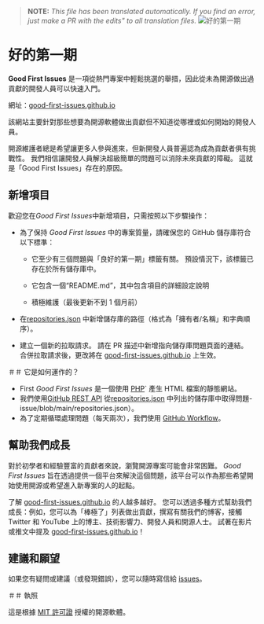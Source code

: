 >**NOTE:** _This file has been translated automatically. If you find an error, just make a PR with the edits" to all translation files._
![好的第一期](../assets/github/social-preview.png)

# 好的第一期

**Good First Issues** 是一項從熱門專案中輕鬆挑選的舉措，因此從未為開源做出過貢獻的開發人員可以快速入門。

網址：[good-first-issues.github.io](https://good-first-issues.github.io)

該網站主要針對那些想要為開源軟體做出貢獻但不知道從哪裡或如何開始的開發人員。

開源維護者總是希望讓更多人參與進來，但新開發人員普遍認為成為貢獻者俱有挑戰性。 我們相信讓開發人員解決超級簡單的問題可以消除未來貢獻的障礙。 這就是「Good First Issues」存在的原因。

## 新增項目

歡迎您在*Good First Issues*中新增項目，只需按照以下步驟操作：

- 為了保持 *Good First Issues* 中的專案質量，請確保您的 GitHub 儲存庫符合以下標準：

     - 它至少有三個問題與「良好的第一期」標籤有關。 預設情況下，該標籤已存在於所有儲存庫中。

     - 它包含一個“README.md”，其中包含項目的詳細設定說明

     - 積極維護（最後更新不到 1 個月前）

- 在[repositories.json](https://github.com/gomzyakov/good-first-issue/blob/main/repositories.json) 中新增儲存庫的路徑（格式為「擁有者/名稱」和字典順序）。

- 建立一個新的拉取請求。 請在 PR 描述中新增指向儲存庫問題頁面的連結。 合併拉取請求後，更改將在 [good-first-issues.github.io](https://good-first-issues.github.io) 上生效。

＃＃ 它是如何運作的？

- First *Good First Issues* 是一個使用 [PHP](https://www.php.net)` 產生 HTML 檔案的靜態網站。
- 我們使用[GitHub REST API](https://docs.github.com/en/rest) 從[repositories.json](https://github.com/gomzyakov/good-first) 中列出的儲存庫中取得問題-issue/blob/main/repositories.json）。
- 為了定期循環處理問題（每天兩次），我們使用 [GitHub Workflow](https://docs.github.com/en/actions/using-workflows)。

## 幫助我們成長

對於初學者和經驗豐富的貢獻者來說，瀏覽開源專案可能會非常困難。 *Good First Issues* 旨在透過提供一個平台來解決這個問題，該平台可以作為那些希望開始使用開源或希望進入新專案的人的起點。

了解 [good-first-issues.github.io](https://good-first-issues.github.io) 的人越多越好。 您可以透過多種方式幫助我們成長：例如，您可以為「棒極了」列表做出貢獻，撰寫有關我們的博客，接觸 Twitter 和 YouTube 上的博主、技術影響力、開發人員和開源人士。 試著在影片或推文中提及 [good-first-issues.github.io](https://good-first-issues.github.io)！

## 建議和願望

如果您有疑問或建議（或發現錯誤），您可以隨時寫信給 [issues](https://github.com/good-first-issues/good-first-issues.github.io/issues)。

＃＃ 執照

這是根據 [MIT 許可證](https://github.com/good-first-issues/good-first-issues.github.io/blob/main/LICENSE) 授權的開源軟體。
